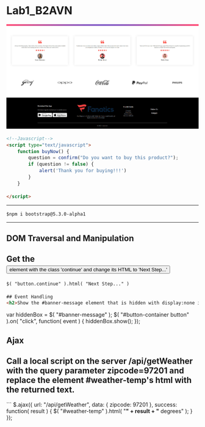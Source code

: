 # Lab1_B2AVN
<p align="center">
	<img src="https://raw.githubusercontent.com/anvndev/Lab1_B2AVN/master/Lab1_B2AVN/images/demo.jpg">
</p>


```html
<!--Javascript-->
<script type="text/javascript">
    function buyNow() {
        question = confirm("Do you want to buy this product?");
        if (question != false) {
            alert('Thank you for buying!!!')
        }
    }

</script>
```
----------
```
$npm i bootstrap@5.3.0-alpha1
```
-------------
## DOM Traversal and Manipulation
<h2>Get the <button> element with the class 'continue' and change its HTML to 'Next Step...'</h2>
	
```html
$( "button.continue" ).html( "Next Step..." )
	
## Event Handling
<h2>Show the #banner-message element that is hidden with display:none in its CSS when any button in #button-container is clicked.</h2>
```
var hiddenBox = $( "#banner-message" );
$( "#button-container button" ).on( "click", function( event ) {
  hiddenBox.show();
});
	
## Ajax
<h2>Call a local script on the server /api/getWeather with the query parameter zipcode=97201 and replace the element #weather-temp's html with the returned text.</h2>
```
$.ajax({
  url: "/api/getWeather",
  data: {
    zipcode: 97201
  },
  success: function( result ) {
    $( "#weather-temp" ).html( "<strong>" + result + "</strong> degrees" );
  }
});
